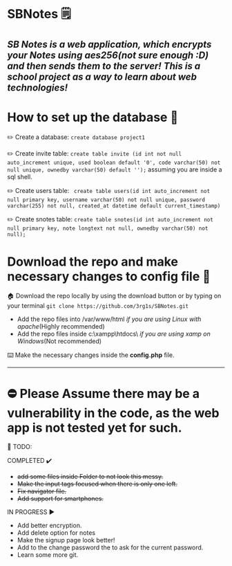 # SBNotes 🗒️

*SB Notes is a web application, which encrypts your Notes using aes256(not sure enough :D) and then sends them to the server! This is a school project as a way to learn about web technologies!*
------------

# How to set up the database 💽 

✏️ Create a database: `create database project1`  

✏️ Create invite table: `create table invite (id int not null auto_increment unique, used boolean default '0', code varchar(50) not null unique, ownedby varchar(50) default '');` assuming you are inside a sql shell.  

✏️ Create users table: ` create table users(id int auto_increment not null primary key, username varchar(50) not null unique, password varchar(255) not null, created_at datetime default current_timestamp)`  

✏️ Create snotes table: `create table snotes(id int auto_increment not null primary key, note longtext not null, ownedby varchar(50) not null);`  

# Download the repo and make necessary changes to config file 📄  

🏠 Download the repo locally by using the download button or by typing on your terminal `git clone https://github.com/3rg1s/SBNotes.git`  
  
  - Add the repo files into /var/www/html *if you are using Linux with apache*(Highly recommended)
  - Add the repo files inside c:\xampp\htdocs\ *if you are using xamp on Windows*(Not recommended)

⌨️ Make the necessary changes inside the **config.php** file.

-----------------

# ⛔ Please Assume there may be a vulnerability in the code, as the web app is not tested yet for such.



👔 TODO:

COMPLETED ✔️
 - ~~add some files inside Folder to not look this messy.~~
 - ~~Make the input tags focused when there is only one left.~~
 - ~~Fix navigator file.~~
 - ~~Add support for smartphones.~~
 
IN PROGRESS ▶️
 - Add better encryption.
 - Add delete option for notes
 - Make the signup page look better!
 - Add to the change password the to ask for the current password.
 - Learn some more git.
